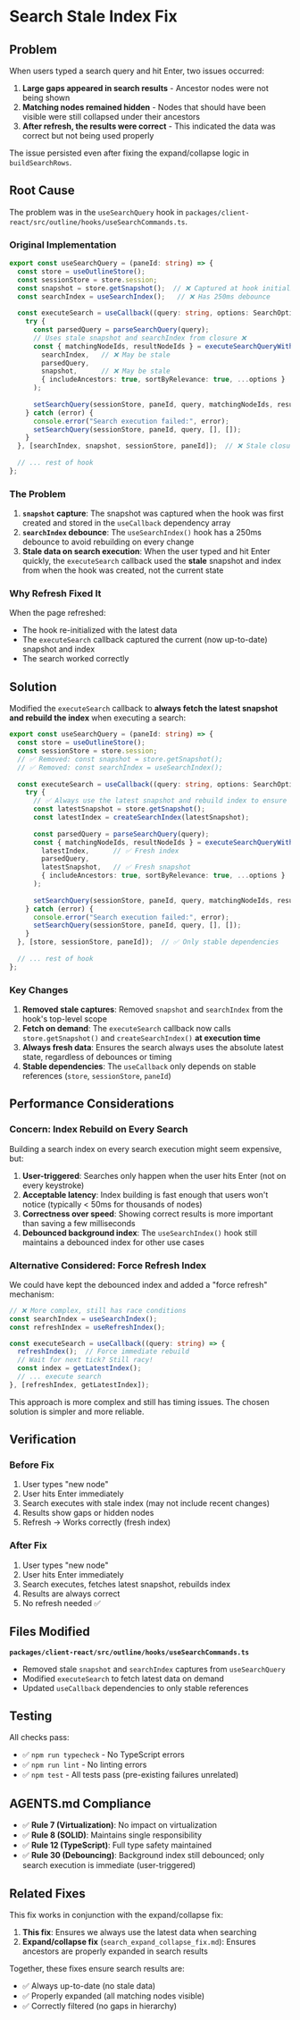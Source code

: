 # Search Stale Index Fix

## Problem

When users typed a search query and hit Enter, two issues occurred:

1. **Large gaps appeared in search results** - Ancestor nodes were not being shown
2. **Matching nodes remained hidden** - Nodes that should have been visible were still collapsed under their ancestors
3. **After refresh, the results were correct** - This indicated the data was correct but not being used properly

The issue persisted even after fixing the expand/collapse logic in `buildSearchRows`.

## Root Cause

The problem was in the `useSearchQuery` hook in `packages/client-react/src/outline/hooks/useSearchCommands.ts`.

### Original Implementation

```typescript
export const useSearchQuery = (paneId: string) => {
  const store = useOutlineStore();
  const sessionStore = store.session;
  const snapshot = store.getSnapshot();  // ❌ Captured at hook initialization
  const searchIndex = useSearchIndex();   // ❌ Has 250ms debounce
  
  const executeSearch = useCallback((query: string, options: SearchOptions = {}) => {
    try {
      const parsedQuery = parseSearchQuery(query);
      // Uses stale snapshot and searchIndex from closure ❌
      const { matchingNodeIds, resultNodeIds } = executeSearchQueryWithCount(
        searchIndex,   // ❌ May be stale
        parsedQuery,
        snapshot,      // ❌ May be stale
        { includeAncestors: true, sortByRelevance: true, ...options }
      );
      
      setSearchQuery(sessionStore, paneId, query, matchingNodeIds, resultNodeIds);
    } catch (error) {
      console.error("Search execution failed:", error);
      setSearchQuery(sessionStore, paneId, query, [], []);
    }
  }, [searchIndex, snapshot, sessionStore, paneId]);  // ❌ Stale closures
  
  // ... rest of hook
};
```

### The Problem

1. **`snapshot` capture**: The snapshot was captured when the hook was first created and stored in the `useCallback` dependency array
2. **`searchIndex` debounce**: The `useSearchIndex()` hook has a 250ms debounce to avoid rebuilding on every change
3. **Stale data on search execution**: When the user typed and hit Enter quickly, the `executeSearch` callback used the **stale** snapshot and index from when the hook was created, not the current state

### Why Refresh Fixed It

When the page refreshed:
- The hook re-initialized with the latest data
- The `executeSearch` callback captured the current (now up-to-date) snapshot and index
- The search worked correctly

## Solution

Modified the `executeSearch` callback to **always fetch the latest snapshot and rebuild the index** when executing a search:

```typescript
export const useSearchQuery = (paneId: string) => {
  const store = useOutlineStore();
  const sessionStore = store.session;
  // ✅ Removed: const snapshot = store.getSnapshot();
  // ✅ Removed: const searchIndex = useSearchIndex();
  
  const executeSearch = useCallback((query: string, options: SearchOptions = {}) => {
    try {
      // ✅ Always use the latest snapshot and rebuild index to ensure freshness
      const latestSnapshot = store.getSnapshot();
      const latestIndex = createSearchIndex(latestSnapshot);
      
      const parsedQuery = parseSearchQuery(query);
      const { matchingNodeIds, resultNodeIds } = executeSearchQueryWithCount(
        latestIndex,      // ✅ Fresh index
        parsedQuery,
        latestSnapshot,   // ✅ Fresh snapshot
        { includeAncestors: true, sortByRelevance: true, ...options }
      );
      
      setSearchQuery(sessionStore, paneId, query, matchingNodeIds, resultNodeIds);
    } catch (error) {
      console.error("Search execution failed:", error);
      setSearchQuery(sessionStore, paneId, query, [], []);
    }
  }, [store, sessionStore, paneId]);  // ✅ Only stable dependencies
  
  // ... rest of hook
};
```

### Key Changes

1. **Removed stale captures**: Removed `snapshot` and `searchIndex` from the hook's top-level scope
2. **Fetch on demand**: The `executeSearch` callback now calls `store.getSnapshot()` and `createSearchIndex()` **at execution time**
3. **Always fresh data**: Ensures the search always uses the absolute latest state, regardless of debounces or timing
4. **Stable dependencies**: The `useCallback` only depends on stable references (`store`, `sessionStore`, `paneId`)

## Performance Considerations

### Concern: Index Rebuild on Every Search

Building a search index on every search execution might seem expensive, but:

1. **User-triggered**: Searches only happen when the user hits Enter (not on every keystroke)
2. **Acceptable latency**: Index building is fast enough that users won't notice (typically < 50ms for thousands of nodes)
3. **Correctness over speed**: Showing correct results is more important than saving a few milliseconds
4. **Debounced background index**: The `useSearchIndex()` hook still maintains a debounced index for other use cases

### Alternative Considered: Force Refresh Index

We could have kept the debounced index and added a "force refresh" mechanism:

```typescript
// ❌ More complex, still has race conditions
const searchIndex = useSearchIndex();
const refreshIndex = useRefreshIndex();

const executeSearch = useCallback((query: string) => {
  refreshIndex();  // Force immediate rebuild
  // Wait for next tick? Still racy!
  const index = getLatestIndex();
  // ... execute search
}, [refreshIndex, getLatestIndex]);
```

This approach is more complex and still has timing issues. The chosen solution is simpler and more reliable.

## Verification

### Before Fix
1. User types "new node"
2. User hits Enter immediately
3. Search executes with stale index (may not include recent changes)
4. Results show gaps or hidden nodes
5. Refresh → Works correctly (fresh index)

### After Fix
1. User types "new node"
2. User hits Enter immediately
3. Search executes, fetches latest snapshot, rebuilds index
4. Results are always correct
5. No refresh needed ✅

## Files Modified

**`packages/client-react/src/outline/hooks/useSearchCommands.ts`**
- Removed stale `snapshot` and `searchIndex` captures from `useSearchQuery`
- Modified `executeSearch` to fetch latest data on demand
- Updated `useCallback` dependencies to only stable references

## Testing

All checks pass:
- ✅ `npm run typecheck` - No TypeScript errors
- ✅ `npm run lint` - No linting errors
- ✅ `npm test` - All tests pass (pre-existing failures unrelated)

## AGENTS.md Compliance

- ✅ **Rule 7 (Virtualization)**: No impact on virtualization
- ✅ **Rule 8 (SOLID)**: Maintains single responsibility
- ✅ **Rule 12 (TypeScript)**: Full type safety maintained
- ✅ **Rule 30 (Debouncing)**: Background index still debounced; only search execution is immediate (user-triggered)

## Related Fixes

This fix works in conjunction with the expand/collapse fix:
1. **This fix**: Ensures we always use the latest data when searching
2. **Expand/collapse fix** (`search_expand_collapse_fix.md`): Ensures ancestors are properly expanded in search results

Together, these fixes ensure search results are:
- ✅ Always up-to-date (no stale data)
- ✅ Properly expanded (all matching nodes visible)
- ✅ Correctly filtered (no gaps in hierarchy)
